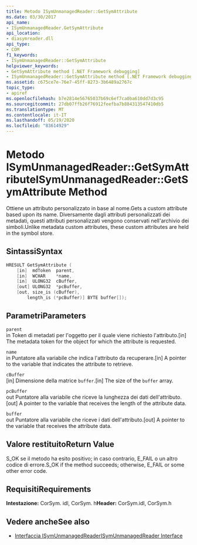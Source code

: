 ```yaml
---
title: Metodo ISymUnmanagedReader::GetSymAttribute
ms.date: 03/30/2017
api_name:
- ISymUnmanagedReader.GetSymAttribute
api_location:
- diasymreader.dll
api_type:
- COM
f1_keywords:
- ISymUnmanagedReader::GetSymAttribute
helpviewer_keywords:
- GetSymAttribute method [.NET Framework debugging]
- ISymUnmanagedReader::GetSymAttribute method [.NET Framework debugging]
ms.assetid: c675ce7e-76e7-45ff-8273-3b6489a2767c
topic_type:
- apiref
ms.openlocfilehash: b7e2814e56765037b69c6ef7ca0ba610dd7d3c95
ms.sourcegitcommit: 27db07ffb26f76912feefba7b884313547410db5
ms.translationtype: MT
ms.contentlocale: it-IT
ms.lasthandoff: 05/19/2020
ms.locfileid: "83614929"
---
```

# <a name="isymunmanagedreadergetsymattribute-method"></a><span data-ttu-id="f243b-102">Metodo ISymUnmanagedReader::GetSymAttribute</span><span class="sxs-lookup"><span data-stu-id="f243b-102">ISymUnmanagedReader::GetSymAttribute Method</span></span>
<span data-ttu-id="f243b-103">Ottiene un attributo personalizzato in base al nome.</span><span class="sxs-lookup"><span data-stu-id="f243b-103">Gets a custom attribute based upon its name.</span></span> <span data-ttu-id="f243b-104">Diversamente dagli attributi personalizzati dei metadati, questi attributi personalizzati vengono conservati nell'archivio dei simboli.</span><span class="sxs-lookup"><span data-stu-id="f243b-104">Unlike metadata custom attributes, these custom attributes are held in the symbol store.</span></span>  
  
## <a name="syntax"></a><span data-ttu-id="f243b-105">Sintassi</span><span class="sxs-lookup"><span data-stu-id="f243b-105">Syntax</span></span>  
  
```cpp  
HRESULT GetSymAttribute (  
    [in]  mdToken  parent,  
    [in]  WCHAR    *name,  
    [in]  ULONG32  cBuffer,  
    [out] ULONG32  *pcBuffer,  
    [out, size_is (cBuffer),  
        length_is (*pcBuffer)] BYTE buffer[]);  
```  
  
## <a name="parameters"></a><span data-ttu-id="f243b-106">Parametri</span><span class="sxs-lookup"><span data-stu-id="f243b-106">Parameters</span></span>  
 `parent`  
 <span data-ttu-id="f243b-107">in Token di metadati per l'oggetto per il quale viene richiesto l'attributo.</span><span class="sxs-lookup"><span data-stu-id="f243b-107">[in] The metadata token for the object for which the attribute is requested.</span></span>  
  
 `name`  
 <span data-ttu-id="f243b-108">in Puntatore alla variabile che indica l'attributo da recuperare.</span><span class="sxs-lookup"><span data-stu-id="f243b-108">[in] A pointer to the variable that indicates the attribute to retrieve.</span></span>  
  
 `cBuffer`  
 <span data-ttu-id="f243b-109">[in] Dimensione della matrice `buffer`.</span><span class="sxs-lookup"><span data-stu-id="f243b-109">[in] The size of the `buffer` array.</span></span>  
  
 `pcBuffer`  
 <span data-ttu-id="f243b-110">out Puntatore alla variabile che riceve la lunghezza dei dati dell'attributo.</span><span class="sxs-lookup"><span data-stu-id="f243b-110">[out] A pointer to the variable that receives the length of the attribute data.</span></span>  
  
 `buffer`  
 <span data-ttu-id="f243b-111">out Puntatore alla variabile che riceve i dati dell'attributo.</span><span class="sxs-lookup"><span data-stu-id="f243b-111">[out] A pointer to the variable that receives the attribute data.</span></span>  
  
## <a name="return-value"></a><span data-ttu-id="f243b-112">Valore restituito</span><span class="sxs-lookup"><span data-stu-id="f243b-112">Return Value</span></span>  
 <span data-ttu-id="f243b-113">S_OK se il metodo ha esito positivo; in caso contrario, E_FAIL o un altro codice di errore.</span><span class="sxs-lookup"><span data-stu-id="f243b-113">S_OK if the method succeeds; otherwise, E_FAIL or some other error code.</span></span>  
  
## <a name="requirements"></a><span data-ttu-id="f243b-114">Requisiti</span><span class="sxs-lookup"><span data-stu-id="f243b-114">Requirements</span></span>  
 <span data-ttu-id="f243b-115">**Intestazione:** CorSym. idl, CorSym. h</span><span class="sxs-lookup"><span data-stu-id="f243b-115">**Header:** CorSym.idl, CorSym.h</span></span>  
  
## <a name="see-also"></a><span data-ttu-id="f243b-116">Vedere anche</span><span class="sxs-lookup"><span data-stu-id="f243b-116">See also</span></span>

- [<span data-ttu-id="f243b-117">Interfaccia ISymUnmanagedReader</span><span class="sxs-lookup"><span data-stu-id="f243b-117">ISymUnmanagedReader Interface</span></span>](isymunmanagedreader-interface.md)
